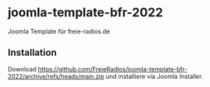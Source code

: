 # joomla-template-bfr-2022
Joomla Template für freie-radios.de

## Installation

Download https://github.com/FreieRadios/joomla-template-bfr-2022/archive/refs/heads/main.zip und installiere  via Joomla Installer.

